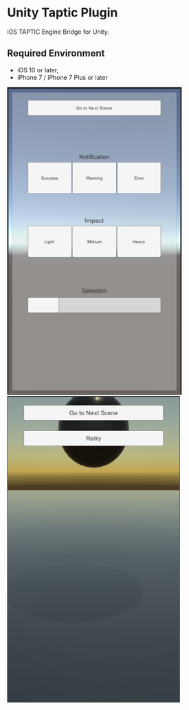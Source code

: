 Unity Taptic Plugin
===

iOS TAPTIC Engine Bridge for Unity. 

## Required Environment

- iOS 10 or later,  
- iPhone 7 / iPhone 7 Plus or later




![](image/capture1.png)
![](image/capture2.png)